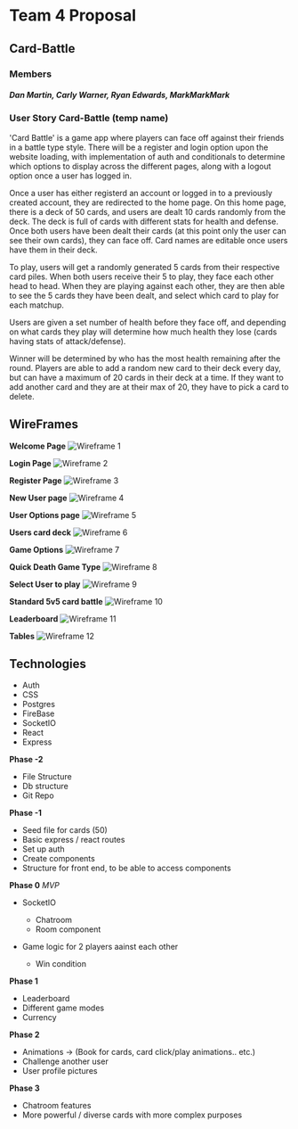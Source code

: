 # Team 4 Proposal 
## Card-Battle 
### Members 
##### Dan Martin, Carly Warner, Ryan Edwards, MarkMarkMark

### User Story Card-Battle (temp name) 

'Card Battle' is a game app where players can face off against their friends in a battle type style. There will be a register and login option upon the website loading, with implementation of auth and conditionals to determine which options to display across the different pages, along with a logout option once a user has logged in.

Once a user has either registerd an account or logged in to a previously created account, they are redirected to the home page. On this home page, there is a deck of 50 cards, and users are dealt 10 cards randomly from the deck. The deck is full of cards with different stats for health and defense. Once both users have been dealt their cards (at this point only the user can see their own cards), they can face off. Card names are editable once users have them in their deck. 

To play, users will get a randomly generated 5 cards from their respective card piles. When both users receive their 5 to play, they face each other head to head. When they are playing against each other, they are then able to see the 5 cards they have been dealt, and select which card to play for each matchup.

Users are given a set number of health before they face off, and depending on what cards they play will determine how much health they lose (cards having stats of attack/defense).

Winner will be determined by who has the most health remaining after the round. Players are able to add a random new card to their deck every day, but can have a maximum of 20 cards in their deck at a time. If they want to add another card and they are at their max of 20, they have to pick a card to delete. 


## WireFrames

**Welcome Page**
![Wireframe 1](/assets/1.jpg)

**Login Page**
![Wireframe 2](/assets/2.jpg)

**Register Page**
![Wireframe 3](/assets/3.jpg)

**New User page**
![Wireframe 4](/assets/4.jpg)

**User Options page**
![Wireframe 5](/assets/5.jpg)

**Users card deck**
![Wireframe 6](/assets/6.jpg)

**Game Options**
![Wireframe 7](/assets/7.jpg)

**Quick Death Game Type**
![Wireframe 8](/assets/8.jpg)

**Select User to play**
![Wireframe 9](/assets/9.jpg)

**Standard 5v5 card battle**
![Wireframe 10](/assets/10.jpg)

**Leaderboard**
![Wireframe 11](/assets/11.jpg)

**Tables**
![Wireframe 12](/assets/12.jpg)


## Technologies

* Auth
* CSS
* Postgres
* FireBase
* SocketIO
* React
* Express

**Phase -2**
* File Structure
* Db structure
* Git Repo

**Phase -1**
* Seed file for cards (50)
* Basic express / react routes
* Set up auth
* Create components
* Structure for front end, to be able to access components

**Phase 0** *MVP*
* SocketIO
    * Chatroom
    * Room component

* Game logic for 2 players aainst each other
    * Win condition

**Phase 1**
* Leaderboard
* Different game modes
* Currency

**Phase 2**
* Animations -> (Book for cards, card click/play animations.. etc.)
* Challenge another user
* User profile pictures

**Phase 3**
* Chatroom features
* More powerful / diverse cards with more complex purposes